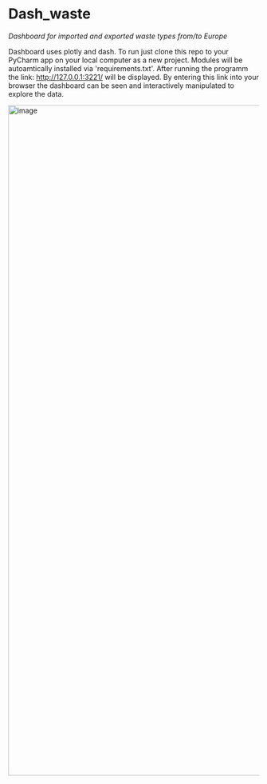 # Dash_waste
*Dashboard for imported and exported waste types from/to Europe*

Dashboard uses plotly and dash. To run just clone this repo to your PyCharm app on your local computer as a new project.
Modules will be autoamtically installed via 'requirements.txt'.
After running the programm the link: http://127.0.0.1:3221/ will be displayed. 
By entering this link into your browser the dashboard can be seen and interactively manipulated to explore the data.



<img width="1342" alt="image" src="https://user-images.githubusercontent.com/64778275/167891886-58288cb4-49fe-46e0-b71a-c66ce47cf182.png">
